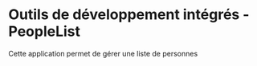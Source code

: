# Outils de développement intégrés - PeopleList
Cette application permet de gérer une liste de personnes
